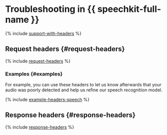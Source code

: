 # Troubleshooting in {{ speechkit-full-name }}

{% include [support-with-headers](../../_includes/ai-common/support-with-headers.md) %}

## Request headers {#request-headers}

{% include [request-headers](../../_includes/ai-common/request-headers.md) %}

### Examples {#examples}

For example, you can use these headers to let us know afterwards that your audio was poorly detected and help us refine our speech recognition model.

{% include [example-headers-speech](../../_includes/ai-common/example-headers-speech.md) %}

## Response headers {#response-headers}

{% include [response-headers](../../_includes/ai-common/response-headers.md) %}
